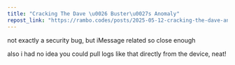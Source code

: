 ```yaml
---
title: "Cracking The Dave \u0026 Buster\u0027s Anomaly"
repost_link: "https://rambo.codes/posts/2025-05-12-cracking-the-dave-and-busters-anomaly"
---
```


not exactly a security bug, but iMessage related so close enough



also i had no idea you could pull logs like that directly from the device, neat!